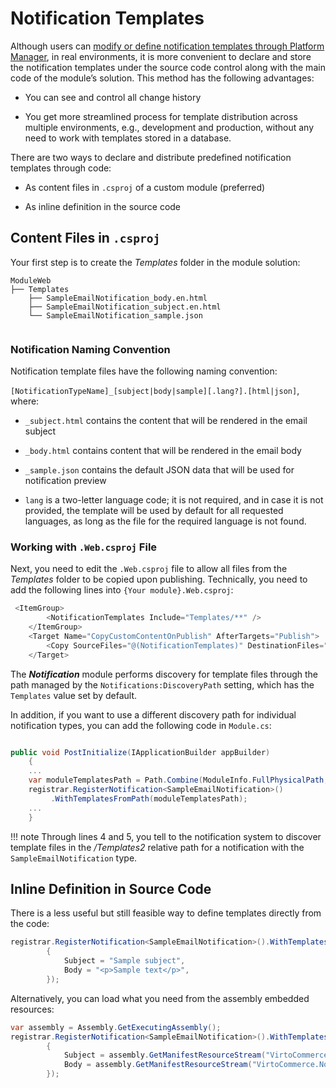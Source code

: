 ﻿# Notification Templates

Although users can [modify or define notification templates through Platform Manager](https://docs.virtocommerce.org/new/user-guide/notifications/notification-templates), in real environments, it is more convenient to declare and store the notification templates under the source code control along with the main code of the module’s solution. This method has the following advantages:

+ You can see and control all change history
    
+ You get more streamlined process for template distribution across multiple environments, e.g., development and production, without any need to work with templates stored in a database.

There are two ways to declare and distribute predefined notification templates through code:

+ As content files in `.csproj` of a custom module (preferred)
    
+ As inline definition in the source code
    

## Content Files in `.csproj`

Your first step is to create the *Templates* folder in the module solution:

```
ModuleWeb
├── Templates
    ├── SampleEmailNotification_body.en.html
    ├── SampleEmailNotification_subject.en.html
    └── SampleEmailNotification_sample.json
    
```

### Notification Naming Convention
Notification template files have the following naming convention:

`[NotificationTypeName]_[subject|body|sample][.lang?].[html|json]`, where:

+ `_subject.html` contains the content that will be rendered in the email subject
    
+ `_body.html` contains content that will be rendered in the email body
    
+ `_sample.json` contains the default JSON data that will be used for notification preview

+ `lang` is a two-letter language code; it is not required, and in case it is not provided, the template will be used by default for all requested languages, as long as the file for the required language is not found.

### Working with `.Web.csproj` File
Next, you need to edit the `.Web.csproj` file to allow all files from the *Templates* folder to be copied upon publishing. Technically, you need to add the following lines into `{Your module}.Web.csproj`:

```csharp title="{Your module}.Web.csproj"
 <ItemGroup>
        <NotificationTemplates Include="Templates/**" />
    </ItemGroup>
    <Target Name="CopyCustomContentOnPublish" AfterTargets="Publish">
        <Copy SourceFiles="@(NotificationTemplates)" DestinationFiles="$(PublishDir)\..\%(Identity)" />
    </Target>
```

The ***Notification*** module performs discovery for template files through the path managed by the `Notifications:DiscoveryPath` setting<!---TODO: link to setting in the configuration reference-->, which has the `Templates` value set by default.

In addition, if you want to use a different discovery path for individual notification types, you can add the following code in `Module.cs`:

```csharp title="module.cs" linenums="1"

public void PostInitialize(IApplicationBuilder appBuilder)
	{
	...
	var moduleTemplatesPath = Path.Combine(ModuleInfo.FullPhysicalPath, "Templates2");
	registrar.RegisterNotification<SampleEmailNotification>()
         .WithTemplatesFromPath(moduleTemplatesPath);
	...
	}
```

!!! note
	Through lines 4 and 5, you tell to the notification system to discover template files in the */Templates2* relative path for a notification with the `SampleEmailNotification` type.

## Inline Definition in Source Code

There is a less useful but still feasible way to define templates directly from the code:

```csharp
registrar.RegisterNotification<SampleEmailNotification>().WithTemplates(new EmailNotificationTemplate()
        {
            Subject = "Sample subject",
            Body = "<p>Sample text</p>",
        });
```

Alternatively, you can load what you need from the assembly embedded resources:

```csharp
var assembly = Assembly.GetExecutingAssembly();
registrar.RegisterNotification<SampleEmailNotification>().WithTemplates(new EmailNotificationTemplate()
        {
            Subject = assembly.GetManifestResourceStream("VirtoCommerce.NotificationsSampleModule.Web.Templates.SampleEmailNotification_subject.txt").ReadToString(),
            Body = assembly.GetManifestResourceStream("VirtoCommerce.NotificationsSampleModule.Web.Templates.SampleEmailNotification_body.html").ReadToString()
        });
```
